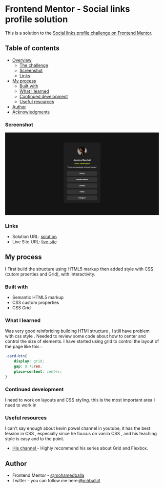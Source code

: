 # Frontend Mentor - Social links profile solution

This is a solution to the [Social links profile challenge on Frontend Mentor](https://www.frontendmentor.io/challenges/social-links-profile-UG32l9m6dQ).

## Table of contents

- [Overview](#overview)
  - [The challenge](#the-challenge)
  - [Screenshot](#screenshot)
  - [Links](#links)
- [My process](#my-process)
  - [Built with](#built-with)
  - [What I learned](#what-i-learned)
  - [Continued development](#continued-development)
  - [Useful resources](#useful-resources)
- [Author](#author)
- [Acknowledgments](#acknowledgments)


### Screenshot

![Here Screenshot](./Screenshot.png)

### Links

- Solution URL: [solution](https://www.frontendmentor.io/solutions/social-links-profile-KAnghNZviU)
- Live Site URL: [live site](https://mohamedballa.github.io/social-links-profile/)

## My process
I First build the structure using HTML5 markup
then added style with CSS (cutom proerties and Grid), with interactivity.
### Built with

- Semantic HTML5 markup
- CSS custom properties
- CSS Grid

### What I learned
Was very good reinforicing building HTMl structure , I still have problem with css style . Needed to review some code about how to center and control the size of elements.
I have started using grid to control the layout of the page like this :
```CSS
.card-btn{
    display: grid;
    gap: 0.75rem;
    place-content: center;
}
```

### Continued development
I need to work on layouts and CSS styling. this is the most important area I need to work in

### Useful resources
I can't say enough about kevin powel channel in youtube, it has the best lession in CSS , especially since he foucus on vanila CSS , and his teaching style is easy and to the point.
- [His channel ](https://www.youtube.com/@KevinPowell) - Highly recommend his series about Grid and Flexbox.


## Author

- Frontend Mentor - [@mohamedballa](https://www.frontendmentor.io/profile/mohamedballa)
- Twitter - you can follow me here:[@mhballa1](https://x.com/mhballa1)


